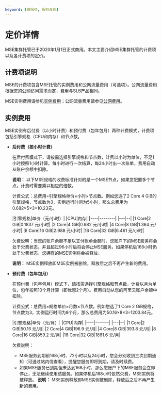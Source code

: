 ```yaml
---
keyword: [微服务, 服务发现]
---
```


# 定价详情

MSE集群托管已于2020年1月1日正式商用。本文主要介绍MSE集群托管的计费项以及各计费项的定价。

## 计费项说明

MSE的计费项包含MSE托管的实例费用和公网流量费用（可选项）。公网流量费用根据您的公网访问需求而定，费用与SLB产品相同。

MSE实例费用请参见[实例费用](#section_z0v_ikw_mq2)；公网流量费用请参见[公网费用](/cn.zh-CN/产品定价/微服务组件托管/公网费用.md)。

## 实例费用

MSE实例有后付费（以小时计费）和预付费（包年包月）两种计费模式，计费项包括引擎规格（CPU和内存）和节点数。

-   **后付费（按小时计费）**

    在后付费模式下，请按需选择引擎规格和节点数，计费以小时为单位，不足1小时按照1小时计算。每小时进行一次结算，每24小时出一次账单，费用自动从账户余额中扣除。

    **说明：** 以下MSE规格的收费标准针对的是一个MSE节点，如果您配置多个节点，计费时需要乘以相应的倍数。

    计费公式：总费用=引擎规格单价×小时×节点数。例如您选了2 Core 4 GiB的引擎规格，节点数为3，实例运行时间为5小时，那么总费用为0.682×5×3=10.23元。

    |引擎规格|单价（元/小时）|
|CPU|内存|
    |----|--------|
    |---|--|
    |1 Core|2 GiB|0.1837 元/小时|
    |2 Core|4 GiB|0.682 元/小时|
    |4 Core|8 GiB|1.364 元/小时|
    |8 Core|16 GiB|2.988 元/小时|
    |16 Core|32 GiB|6.461 元/小时|

    欠费说明：当您的账户余额不足以支付账单金额时，您账户下的MSE服务将会处于欠费状态，并且超过96小时后将会停止MSE服务。如果停机后168小时仍处于欠费状态，您拥有的MSE实例将会被释放。

    **说明：** MSE实例释放即MSE实例被删除，释放后之后不再产生新的费用。

-   **预付费（包年包月）**

    在预付费（包年包月）模式下，请按需选择引擎规格和节点数，计费以月为单位，包年按照10个月计算（即优惠2个月）。费用自动从您的阿里云账户余额中扣除。

    计费公式：总费用=规格单价×月数×节点数。例如您选了1 Core 2 GiB规格，节点数为3，实例运行时间为8个月，那么总费用为50.16×8×3=1203.84元。

    |引擎规格|单价（元/月）|
|CPU|内存|
    |----|-------|
    |---|--|
    |1 Core|2 GiB|50.16 元/月|
    |2 Core|4 GiB|196.9 元/月|
    |4 Core|8 GiB|393.8 元/月|
    |8 Core|16 GiB|859.2 元/月|
    |16 Core|32 GiB|1861.6 元/月|

    欠费说明：

    -   MSE服务到期前168小时、72小时以及24小时，您会分别收到三次到期通知（可通过站内信查看），提醒您服务即将到期，请及时续费。
    -   如果MSE服务已到期但未达到168小时，那么您账户下的MSE服务会立即停止，无法继续使用该服务。如果停机后168小时依然欠费，MSE实例将被释放。
    **说明：** MSE实例释放即MSE实例被删除，释放后之后不再产生新的费用。


